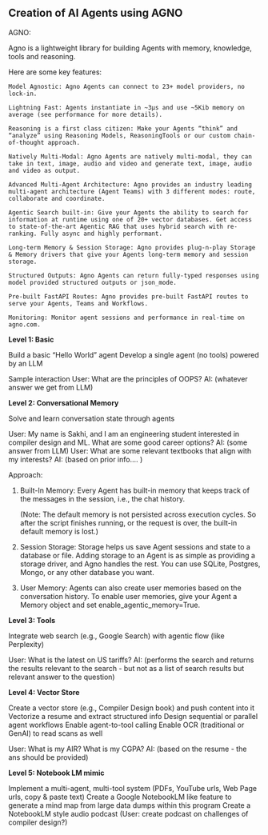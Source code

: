 Creation of AI Agents using AGNO
-----------------------------------------
AGNO:
  
  Agno is a lightweight library for building Agents with memory, knowledge, tools and reasoning.
  
  Here are some key features:
  
    Model Agnostic: Agno Agents can connect to 23+ model providers, no lock-in.
    
    Lightning Fast: Agents instantiate in ~3μs and use ~5Kib memory on average (see performance for more details).
    
    Reasoning is a first class citizen: Make your Agents “think” and “analyze” using Reasoning Models, ReasoningTools or our custom chain-of-thought approach.
    
    Natively Multi-Modal: Agno Agents are natively multi-modal, they can take in text, image, audio and video and generate text, image, audio and video as output.
    
    Advanced Multi-Agent Architecture: Agno provides an industry leading multi-agent architecture (Agent Teams) with 3 different modes: route, collaborate and coordinate.
    
    Agentic Search built-in: Give your Agents the ability to search for information at runtime using one of 20+ vector databases. Get access to state-of-the-art Agentic RAG that uses hybrid search with re-ranking. Fully async and highly performant.
    
    Long-term Memory & Session Storage: Agno provides plug-n-play Storage & Memory drivers that give your Agents long-term memory and session storage.
    
    Structured Outputs: Agno Agents can return fully-typed responses using model provided structured outputs or json_mode.
    
    Pre-built FastAPI Routes: Agno provides pre-built FastAPI routes to serve your Agents, Teams and Workflows.
    
    Monitoring: Monitor agent sessions and performance in real-time on agno.com.

**Level 1: Basic**

Build a basic “Hello World” agent
Develop a single agent (no tools) powered by an LLM

Sample interaction
User: What are the principles of OOPS?
AI: (whatever answer we get from LLM)

**Level 2: Conversational Memory**

Solve and learn conversation state through agents

User: My name is Sakhi, and I am an engineering student interested in compiler design and ML. What are some good career options?
AI: (some answer from LLM)
User: What are some relevant textbooks that align with my interests?
AI: (based on prior info.... )

Approach:
1. Built-In Memory: Every Agent has built-in memory that keeps track of the messages in the session, i.e., the chat history.

    (Note: The default memory is not persisted across execution cycles. So after the script finishes running, or the request is over, the built-in default memory       is lost.)
2. Session Storage: Storage helps us save Agent sessions and state to a database or file.
Adding storage to an Agent is as simple as providing a storage driver, and Agno handles the rest. You can use SQLite, Postgres, Mongo, or any other database you want.
3. User Memory: Agents can also create user memories based on the conversation history. To enable user memories, give your Agent a Memory object and set enable_agentic_memory=True.
 
**Level 3: Tools**

Integrate web search (e.g., Google Search) with agentic flow  (like Perplexity)

User: What is the latest on US tariffs?
AI: (performs the search and returns the results relevant to the search - but not as a list of search results but relevant answer to the question)
 
**Level 4: Vector Store**

Create a vector store (e.g., Compiler Design book) and push content into it
Vectorize a resume and extract structured info
Design sequential or parallel agent workflows
Enable agent-to-tool calling
Enable OCR (traditional or GenAI) to read scans as well

User: What is my AIR? What is my CGPA?
AI: (based on the resume - the ans should be provided)
 
**Level 5: Notebook LM mimic**

Implement a multi-agent, multi-tool system (PDFs, YouTube urls, Web Page urls, copy & paste text)
Create a Google NotebookLM like feature to generate a mind map from large data dumps within this program
Create a NotebookLM style audio podcast (User: create podcast on challenges of compiler design?)

